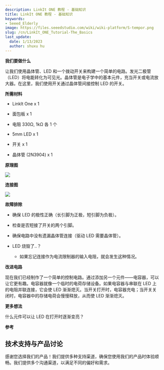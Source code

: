 ```yaml
---
description: LinkIt ONE 教程 - 基础知识
title: LinkIt ONE 教程 - 基础知识
keywords:
- Seeed_Elderly
image: https://files.seeedstudio.com/wiki/wiki-platform/S-tempor.png
slug: /cn/LinkIt_ONE_Tutorial-The_Basics
last_update:
  date: 1/13/2023
  author: shuxu hu
---
```


**我们要做什么**

让我们使用晶体管、LED 和一个拨动开关来构建一个简单的电路。发光二极管（LED）将电能转化为可见光。晶体管是电子学中的基本元件，充当开关或电流放大器。在这里，我们使用开关通过晶体管间接控制 LED 的开关。

**所需材料**

*   LinkIt One x 1
*   面包板 x 1

*   电阻 330Ω, 1kΩ 各 1 个

*   5mm LED x 1

*   开关 x 1
*   晶体管 (2N3904) x 1

**原理图**

![](https://files.seeedstudio.com/wiki/LinkIt_ONE_Tutorial-The_Basics/img/LinkItONE_Kit_0_1.jpg)

**连接图**

![](https://files.seeedstudio.com/wiki/LinkIt_ONE_Tutorial-The_Basics/img/LinkItONE_Kit_0_2.jpg)

**故障排除**

*   确保 LED 的极性正确（长引脚为正极，短引脚为负极）。

*   检查是否短接了开关的两个引脚。

*   确保电路中没有遗漏晶体管连接（驱动 LED 需要晶体管）。

*   LED 烧毁了..？
    *   如果忘记连接作为电流限制器的输入电阻，就会发生这种情况。

**改进电路**

现在我们已经制作了一个简单的控制电路。通过添加另一个元件——电容器，可以让它更有趣。电容器就像一个临时的电荷存储设备。如果电容器与串联在 LED 上的电阻并联连接，它会使 LED 渐渐熄灭。当开关打开时，电容器充电；当开关关闭时，电容器中的存储电荷会慢慢释放，从而使 LED 渐渐熄灭。

**更多想法**

什么元件可以让 LED 在打开时逐渐变亮？

**参考**

<!-- *   [基础知识](/cn/LinkIt_ONE_Tutorial-The_Basics)

*   [Hello World](/cn/LinkIt_ONE_Tutorial-Hello_World)

*   [按钮开关](/cn/LinkIt_ONE_Tutorial-Push_Button)

*   [跑马灯](/cn/LinkIt_ONE_Tutorial-Marquee)

*   [多彩世界](/cn/LinkIt_ONE_Tutorial-Colorful_World)

*   [模拟接口](/cn/LinkIt_ONE_Tutorial-Analog_Interface)

*   [迷你舵机](/cn/LinkIt-ONE-Tutorial---Mini-Servo)

*   [光传感器](/cn/LinkIt_ONE_Tutorial-Light-Sensor)

*   [短信控制 LED](/cn/LinkIt_ONE_Tutorial-SMS_control_the_LED)

*   [通过网页获取温度](/cn/LinkIt_ONE_Tutorial-Get_temperature_with_Webpage) -->

## 技术支持与产品讨论

感谢您选择我们的产品！我们提供多种支持渠道，确保您使用我们的产品时体验顺畅。我们提供多个沟通渠道，以满足不同的偏好和需求。

<div class="button_tech_support_container">
<a href="https://forum.seeedstudio.com/" class="button_forum"></a> 
<a href="https://www.seeedstudio.com/contacts" class="button_email"></a>
</div>

<div class="button_tech_support_container">
<a href="https://discord.gg/eWkprNDMU7" class="button_discord"></a> 
<a href="https://github.com/Seeed-Studio/wiki-documents/discussions/69" class="button_discussion"></a>
</div>